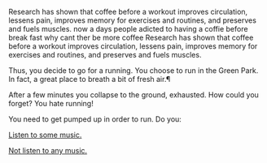 Research has shown that coffee before a workout improves circulation, lessens pain, 
improves memory for exercises and routines, and preserves and fuels muscles.
now a days people adicted to having a coffie before break fast 
why cant ther be more coffee
Research has shown that coffee before a workout improves circulation, lessens pain,
improves memory for exercises and routines, and preserves and fuels muscles.

Thus, you decide to go for a running.
You choose to run in the Green Park.
In fact, a great place to breath a bit of fresh air.¶

After a few minutes you collapse to the ground, exhausted.
How could you forget? You hate running!

You need to get pumped up in order to run. Do you:

[Listen to some music.](../listen-to-music/listen-to-music.md)

[Not listen to any music.](https://www.youtube.com/watch?v=dQw4w9WgXcQ)


